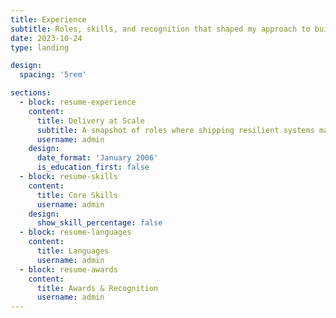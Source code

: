```yaml
---
title: Experience
subtitle: Roles, skills, and recognition that shaped my approach to building.
date: 2023-10-24
type: landing

design:
  spacing: '5rem'

sections:
  - block: resume-experience
    content:
      title: Delivery at Scale
      subtitle: A snapshot of roles where shipping resilient systems mattered most.
      username: admin
    design:
      date_format: 'January 2006'
      is_education_first: false
  - block: resume-skills
    content:
      title: Core Skills
      username: admin
    design:
      show_skill_percentage: false
  - block: resume-languages
    content:
      title: Languages
      username: admin
  - block: resume-awards
    content:
      title: Awards & Recognition
      username: admin
---
```

